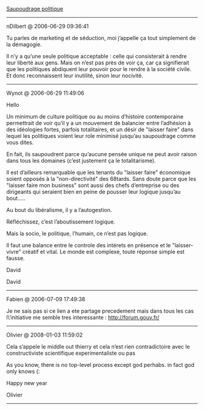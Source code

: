 [Saupoudrage politique](../../../2006/6/saupoudrage-politique.md)

---
nDilbert @ 2006-06-29 09:36:41

Tu parles de marketing et de séduction, moi j’appelle ça tout simplement de la démagogie.

Il n’y a qu’une seule politique acceptable : celle qui consisterait à rendre leur liberté aux gens. Mais on n’est pas près de voir ça, car ça signifierait que les politiques abdiquent leur pouvoir pour le rendre à la société civile. Et donc reconnaissent leur inutilité, sinon leur nocivité.

---

Wynot @ 2006-06-29 11:49:06

Hello

Un minimum de culture politique ou au moins d’histoire contemporaine permettrait de voir qu’il y a un mouvement de balancier entre l’adhésion à des idéologies fortes, parfois totalitaires, et un désir de "laisser faire" dans lequel les politiques voient leur role minimisé jusqu’au saupoudrage comme vous dites.

En fait, ils saupoudrent parce qu’aucune pensée unique ne peut avoir raison dans tous les domaines (c’est justement ça le totalitarisme).

Il est d’ailleurs remarquable que les tenants du "laisser faire" économique soient opposés à la "non-directivité" des 68tards. Sans doute parce que les "laisser faire mon business" sont aussi des chefs d’entreprise ou des dirigeants qui seraient bien en peine de pousser leur logique jusqu’au bout.....

Au bout du libéralisme, il y a l’autogestion.

Réfléchissez, c’est l’aboutissement logique.

Mais la socio, le politique, l’humain, ce n’est pas logique.

Il faut une balance entre le controle des intérets en présence et le "laisser-vivre" créatif et vital. Le monde est complexe, toute réponse simple est fausse.

David

David

---

Fabien @ 2006-07-09 17:49:38

Je ne sais pas si ce lien a ete partage precedement mais dans tous les cas l\’initiative me semble tres interessante : http://forum.gouv.fr/

---

Olivier @ 2008-01-03 11:59:02

Cela s’appele le middle out thierry et cela n’est rien contradictoire avec le constructiviste scientifique experimentaliste ou pas

As you know, there is no top-level process except god perhabs. in fact god only knows (:

Happy new year

Olivier

---

